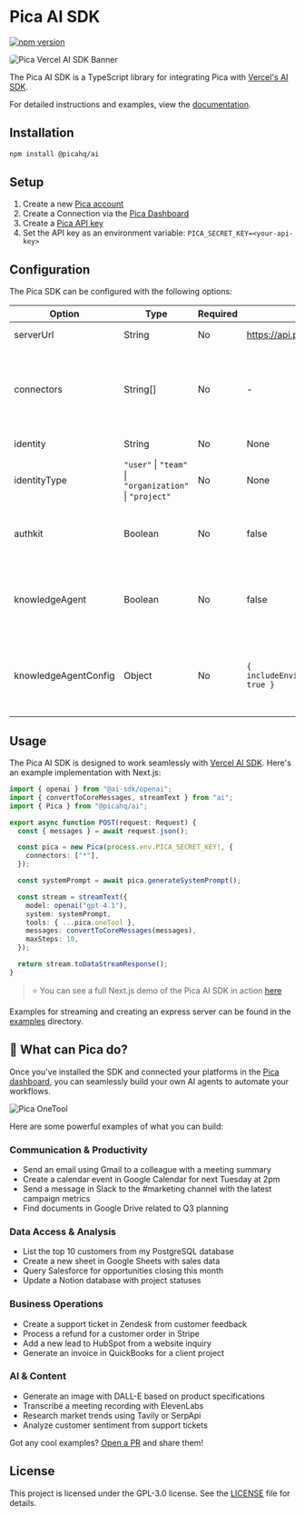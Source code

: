 # Pica AI SDK

[![npm version](https://img.shields.io/npm/v/%40picahq%2Fai)](https://npmjs.com/package/@picahq/ai)

<img src="https://assets.picaos.com/github/vercel-ai-sdk.svg" alt="Pica Vercel AI SDK Banner" style="border-radius: 5px;">

The Pica AI SDK is a TypeScript library for integrating Pica with [Vercel's AI SDK](https://www.npmjs.com/package/ai).

For detailed instructions and examples, view the [documentation](https://docs.picaos.com/sdk/vercel-ai).

## Installation

```bash
npm install @picahq/ai
```

## Setup

1. Create a new [Pica account](https://app.picaos.com)
2. Create a Connection via the [Pica Dashboard](https://app.picaos.com/connections)
3. Create a [Pica API key](https://app.picaos.com/settings/api-keys)
4. Set the API key as an environment variable: `PICA_SECRET_KEY=<your-api-key>`

## Configuration

The Pica SDK can be configured with the following options:

| Option | Type | Required | Default | Description |
|--------|------|----------|---------|-------------|
| serverUrl | String | No | https://api.picaos.com | URL for self-hosted Pica server |
| connectors | String[] | No | - | List of connector keys to filter by. Pass `["*"]` to initialize all available connectors, or specific connector keys to filter. If empty, no connections will be initialized |
| identity | String | No | None | Filter connections by specific identifier |
| identityType | `"user"` \| `"team"` \| `"organization"` \| `"project"` | No | None | Filter connections by identity type |
| authkit | Boolean | No | false | If true, the SDK will use Authkit to connect to prompt the user to connect to a platform that they do not currently have access to |
| knowledgeAgent | Boolean | No | false | If true, the SDK will never execute actions, but will use Pica's knowledge to generate code. If true, use pica.intelligenceTool instead of pica.oneTool |
| knowledgeAgentConfig | Object | No | `{ includeEnvironmentVariables: true }` | Configuration for the Knowledge Agent. If `includeEnvironmentVariables` is true, the SDK will return a reminder to include environment variables in the output |

## Usage

The Pica AI SDK is designed to work seamlessly with [Vercel AI SDK](https://www.npmjs.com/package/ai). Here's an example implementation with Next.js:

```typescript
import { openai } from "@ai-sdk/openai";
import { convertToCoreMessages, streamText } from "ai";
import { Pica } from "@picahq/ai";

export async function POST(request: Request) {
  const { messages } = await request.json();

  const pica = new Pica(process.env.PICA_SECRET_KEY!, {
    connectors: ["*"],
  });

  const systemPrompt = await pica.generateSystemPrompt();

  const stream = streamText({
    model: openai("gpt-4.1"),
    system: systemPrompt,
    tools: { ...pica.oneTool },
    messages: convertToCoreMessages(messages),
    maxSteps: 10,
  });

  return stream.toDataStreamResponse();
}
```

> ⭐️ You can see a full Next.js demo of the Pica AI SDK in action [here](https://github.com/picahq/onetool-demo)

Examples for streaming and creating an express server can be found in the [examples](examples) directory.

## 🚦 What can Pica do?

Once you've installed the SDK and connected your platforms in the [Pica dashboard](https://app.picaos.com/connections), you can seamlessly build your own AI agents to automate your workflows. 


![Pica OneTool](https://assets.picaos.com/github/one-tool.svg)

Here are some powerful examples of what you can build:

### Communication & Productivity
- Send an email using Gmail to a colleague with a meeting summary
- Create a calendar event in Google Calendar for next Tuesday at 2pm
- Send a message in Slack to the #marketing channel with the latest campaign metrics
- Find documents in Google Drive related to Q3 planning

### Data Access & Analysis
- List the top 10 customers from my PostgreSQL database
- Create a new sheet in Google Sheets with sales data
- Query Salesforce for opportunities closing this month
- Update a Notion database with project statuses

### Business Operations
- Create a support ticket in Zendesk from customer feedback
- Process a refund for a customer order in Stripe
- Add a new lead to HubSpot from a website inquiry
- Generate an invoice in QuickBooks for a client project

### AI & Content
- Generate an image with DALL-E based on product specifications
- Transcribe a meeting recording with ElevenLabs
- Research market trends using Tavily or SerpApi
- Analyze customer sentiment from support tickets

Got any cool examples? [Open a PR](https://github.com/picahq/awesome-pica) and share them!

## License

This project is licensed under the GPL-3.0 license. See the [LICENSE](LICENSE) file for details.
